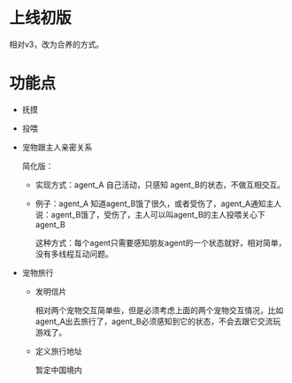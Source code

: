 # 上线初版

相对v3，改为合养的方式。

# 功能点

- 抚摸

- 投喂

- 宠物跟主人亲密关系

  简化版：

    - 实现方式：agent_A 自己活动，只感知 agent_B的状态，不做互相交互。

    - 例子：agent_A 知道agent_B饿了很久，或者受伤了，agent_A通知主人说：agent_B饿了，受伤了，主人可以叫agent_B的主人投喂关心下 agent_B

      这种方式：每个agent只需要感知朋友agent的一个状态就好，相对简单，没有多线程互动问题。


- 宠物旅行

    - 发明信片

      相对两个宠物交互简单些，但是必须考虑上面的两个宠物交互情况，比如 agent_A出去旅行了，agent_B必须感知到它的状态，不会去跟它交流玩游戏了。

    - 定义旅行地址

      暂定中国境内
